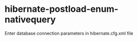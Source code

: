 # hibernate-postload-enum-nativequery

Enter database connection parameters in hibernate.cfg.xml file
